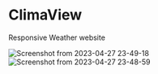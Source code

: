 # ClimaView
Responsive Weather website

![Screenshot from 2023-04-27 23-49-18](https://user-images.githubusercontent.com/75497523/235007164-37e5ebed-fbf9-41b6-b1b7-732e5cb233e5.png)
![Screenshot from 2023-04-27 23-48-59](https://user-images.githubusercontent.com/75497523/235007180-d0dd8e6a-dfb0-4a17-a55e-3cf77788c490.png)

